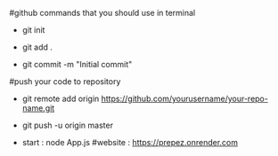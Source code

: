 #github commands that you should use in terminal

- git init

- git add .

- git commit -m "Initial commit"

#push your code to repository

- git remote add origin https://github.com/yourusername/your-repo-name.git

- git push -u origin master

- start : node App.js
#website : https://prepez.onrender.com
